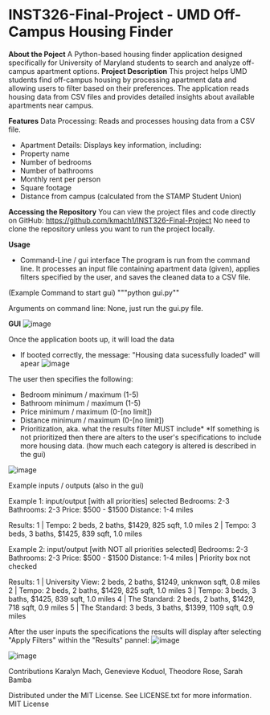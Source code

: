 # INST326-Final-Project - UMD Off-Campus Housing Finder
**About the Poject**
A Python-based housing finder application designed specifically for University of Maryland students to search and analyze off-campus apartment options.
**Project Description**
This project helps UMD students find off-campus housing by processing apartment data and allowing users to filter based on their preferences. The application reads housing data from CSV files and provides detailed insights about available apartments near campus. 

**Features**
Data Processing: Reads and processes housing data from a CSV file.
- Apartment Details: Displays key information, including:
- Property name
- Number of bedrooms
- Number of bathrooms
- Monthly rent per person
- Square footage
- Distance from campus (calculated from the STAMP Student Union)

**Accessing the Repository**
You can view the project files and code directly on GitHub:
https://github.com/kmach1/INST326-Final-Project
No need to clone the repository unless you want to run the project locally.

**Usage**
- Command-Line / gui interface
The program is run from the command line. It processes an input file containing apartment data (given), applies filters specified by the user, and saves the cleaned data to a CSV file.

(Example Command to start gui)
"""python gui.py""

Arguments on command line:
None, just run the gui.py file.

**GUI**
![image](https://github.com/user-attachments/assets/6abf6604-3fe7-4af6-94a7-2e6ad6de8d56)

Once the application boots up, it will load the data
  - If booted correctly, the message: "Housing data sucessfully loaded" will apear
![image](https://github.com/user-attachments/assets/741586ed-223a-4bd0-b689-87323b2291f0)
    
The user then specifies the following:
  - Bedroom minimum / maximum (1-5)
  - Bathroom minimum / maximum (1-5)
  - Price minimum / maximum (0-[no limit])
  - Distance minimum / maximum (0-[no limit])
  - Prioritization, aka. what the results filter MUST include*
      *If something is not prioritized then there are alters to the user's specifications to           include more housing data. (how much each category is altered is described in the gui)

![image](https://github.com/user-attachments/assets/e9643936-cf3f-4ce1-a699-a6e58aed9c47)

Example inputs / outputs (also in the gui)

Example 1: input/output [with all priorities] selected
  Bedrooms: 2-3
  Bathrooms: 2-3
  Price: $500 - $1500
  Distance: 1-4 miles

Results:
  1 | Tempo: 2 beds, 2 baths, $1429, 825 sqft, 1.0 miles
  2 | Tempo: 3 beds, 3 baths, $1425, 839 sqft, 1.0 miles

Example 2: input/output [with NOT all priorities selected] 
  Bedrooms: 2-3
  Bathrooms: 2-3
  Price: $500 - $1500
  Distance: 1-4 miles | Priority box not checked

Results:
  1 | University View: 2 beds, 2 baths, $1249, unknwon sqft, 0.8 miles 
  2 | Tempo: 2 beds, 2 baths, $1429, 825 sqft, 1.0 miles
  3 | Tempo: 3 beds, 3 baths, $1425, 839 sqft, 1.0 miles
  4 | The Standard: 2 beds, 2 baths, $1429, 718 sqft, 0.9 miles
  5 | The Standard: 3 beds, 3 baths, $1399, 1109 sqft, 0.9 miles

After the user inputs the specifications the results will display after selecting "Apply Filters" within the "Results" pannel:
![image](https://github.com/user-attachments/assets/7e94d7da-6c4a-40d6-93c2-33f0a3db7f8e)

![image](https://github.com/user-attachments/assets/5ecd231f-f629-41a8-9ad8-79daf50e51df)


Contributions 
Karalyn Mach, Genevieve Koduol, Theodore Rose, Sarah Bamba

Distributed under the MIT License. See LICENSE.txt for more information.
MIT License




